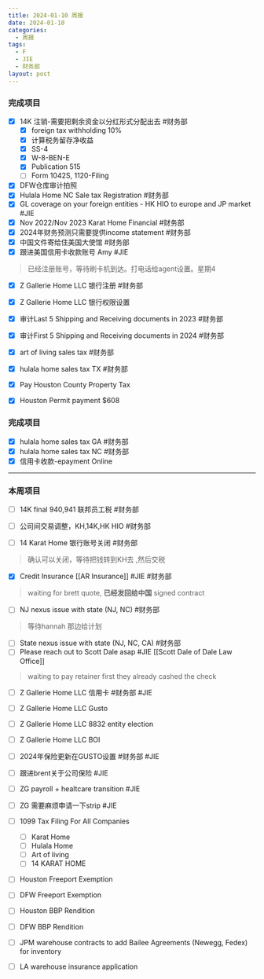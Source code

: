 ```yaml
---
title: 2024-01-10 周报
date: 2024-01-10
categories:
  - 周报
tags:
  - F
  - JIE
  - 财务部
layout: post
---
```

### 完成项目  
- [x] 14K 注销-需要把剩余资金以分红形式分配出去    #财务部 
	- [x] foreign tax withholding 10%
	- [x] 计算税务留存净收益
	- [x] SS-4
	- [x] W-8-BEN-E
	- [x] Publication 515
	- [ ] Form 1042S, 1120-Filing

- [x] DFW仓库审计拍照
- [x] Hulala Home NC Sale tax Registration  #财务部 
- [x] GL coverage on your foreign entities  - HK HIO to europe and JP market #JIE 
- [x] Nov 2022/Nov 2023 Karat Home Financial #财务部
- [x] 2024年财务预测只需要提供income statement #财务部 
- [x] 中国文件寄给住美国大使馆 #财务部 
- [x] 跟进美国信用卡收款账号 Amy #JIE 
> 已经注册账号，等待刷卡机到达。打电话给agent设置。星期4
- [x] Z Gallerie Home LLC 银行注册 #财务部 
- [x] Z Gallerie Home LLC 银行权限设置
- [x] 审计Last 5 Shipping and Receiving documents in 2023 #财务部 
- [x] 审计First 5 Shipping and Receiving documents in 2024 #财务部 
- [x] art of living sales tax #财务部 
- [x] hulala home sales tax TX #财务部 
- [x] Pay Houston County Property Tax   
- [x] Houston Permit payment $608


### 完成项目  

- [x] hulala home sales tax GA #财务部 
- [x] hulala home sales tax NC #财务部 
- [x] 信用卡收款-epayment Online
---
### 本周项目

- [ ] 14K final 940,941 联邦员工税 #财务部
- [ ] 公司间交易调整，KH,14K,HK HIO #财务部 

- [ ] 14 Karat Home 银行账号关闭 #财务部   
> 确认可以关闭，等待把钱转到KH去 ,然后交税
- [x] Credit Insurance [[AR Insurance]]     #JIE  #财务部 
> waiting for brett quote, **已经发回给中国**
> signed contract
- [ ] NJ nexus issue with state (NJ, NC)  #财务部 
> 等待hannah 那边给计划  
- [ ] State nexus issue with state (NJ, NC, CA)  #财务部 
- [ ] Please reach out to Scott Dale asap #JIE    [[Scott Dale of Dale Law Office]]    
> waiting to pay retainer first
> they already cashed the check
- [ ] Z Gallerie Home LLC 信用卡 #财务部 #JIE 
- [ ] Z Gallerie Home LLC  Gusto
- [ ] Z Gallerie Home LLC 8832 entity election
- [ ] Z Gallerie Home LLC BOI
- [ ] 2024年保险更新在GUSTO设置 #财务部 #JIE 
- [ ] 跟进brent关于公司保险 #JIE 
- [ ] ZG payroll + healtcare transition  #JIE 
- [ ] ZG  需要麻烦申请一下strip #JIE 
- [ ] 1099 Tax Filing For All Companies
	- [ ] Karat Home
	- [ ] Hulala Home
	- [ ] Art of living
	- [ ] 14 KARAT HOME
- [ ] Houston Freeport Exemption
- [ ] DFW Freeport Exemption
- [ ] Houston BBP Rendition
- [ ] DFW BBP Rendition
- [ ] JPM warehouse contracts to add Bailee Agreements (Newegg, Fedex) for inventory
- [ ] LA warehouse insurance application




















































































































































































































